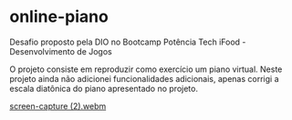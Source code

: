 # online-piano
Desafio proposto pela DIO no Bootcamp Potência Tech iFood - Desenvolvimento de Jogos

O projeto consiste em reproduzir como exercício um piano virtual. Neste projeto ainda não adicionei funcionalidades adicionais, apenas corrigi a escala diatônica do piano apresentado no projeto.


[screen-capture (2).webm](https://github.com/Djaniza/online-piano/assets/78621637/fccbf821-4f5a-4d35-99ea-628c1f50a5f8)
